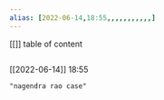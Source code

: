 ```yaml
---
alias: [2022-06-14,18:55,,,,,,,,,,,]
---
```

[[]]
table of content
```toc
```

[[2022-06-14]] 18:55

```query
"nagendra rao case"
```